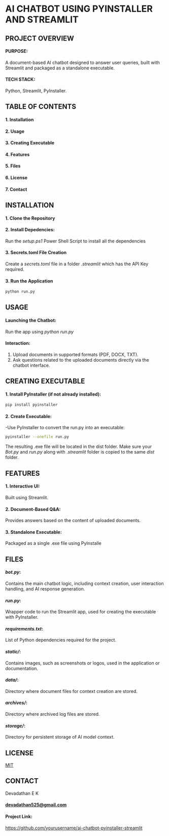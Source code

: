 # AI CHATBOT USING PYINSTALLER AND STREAMLIT

## PROJECT OVERVIEW

#### PURPOSE: 
A document-based AI chatbot designed to answer user queries, built with Streamlit and packaged as a standalone executable.

#### TECH STACK: 
Python, Streamlit, PyInstaller.

## TABLE OF CONTENTS

#### 1. Installation
#### 2. Usage
#### 3. Creating Executable
#### 4. Features
#### 5. Files
#### 6. License
#### 7. Contact
   
## INSTALLATION

#### 1. Clone the Repository
#### 2. Install Depedencies:
Run the *setup.ps1* Power Shell Script to install all the dependencies
#### 3. Secrets.toml File Creation
Create a *secrets.toml* file in a folder *.streamlit* which has the API Key required.
#### 3. Run the Application
  ```bash
python run.py
```

## USAGE

#### Launching the Chatbot:
Run the app using *python run.py*

#### Interaction:
1. Upload documents in supported formats (PDF, DOCX, TXT).
2. Ask questions related to the uploaded documents directly via the chatbot interface.


## CREATING EXECUTABLE

#### 1. Install PyInstaller (if not already installed):
  ```bash
pip install pyinstaller
```

#### 2. Create Executable:
-Use PyInstaller to convert the run.py into an executable:
  ```bash
pyinstaller --onefile run.py
```
The resulting .exe file will be located in the dist folder.
Make sure your *Bot.py* and *run.py* along with *.streamlit* folder is copied to the same *dist* folder.

## FEATURES
#### 1. Interactive UI: 
Built using Streamlit.
#### 2. Document-Based Q&A: 
Provides answers based on the content of uploaded documents.
#### 3. Standalone Executable: 
Packaged as a single .exe file using PyInstalle

## FILES
#### *bot.py*: 
Contains the main chatbot logic, including context creation, user interaction handling, and AI response generation.
#### *run.py*: 
Wrapper code to run the Streamlit app, used for creating the executable with PyInstaller.
#### *requirements.txt*:
List of Python dependencies required for the project.
#### *static/*:
Contains images, such as screenshots or logos, used in the application or documentation.
#### *data/*:
Directory where document files for context creation are stored.
#### *archives/*:
Directory where archived log files are stored.
#### *storage/*:
Directory for persistent storage of AI model context.

## LICENSE

[MIT](https://choosealicense.com/licenses/mit/)

## CONTACT

Devadathan E K
#### devadathan525@gmail.com

#### Project Link:
https://github.com/yourusername/ai-chatbot-pyinstaller-streamlit
